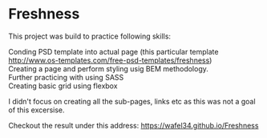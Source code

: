 # Freshness

This project was build to practice following skills:

Conding PSD template into actual page (this particular template http://www.os-templates.com/free-psd-templates/freshness)  
Creating a page and perform styling usig BEM methodology.  
Further practicing with using SASS  
Creating basic grid using flexbox  
  
I didn't focus on creating all the sub-pages, links etc as this was not a goal of this excersise.

Checkout the result under this address: https://wafel34.github.io/Freshness

